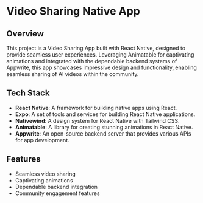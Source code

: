# Video Sharing Native App

## Overview
This project is a Video Sharing App built with React Native, designed to provide seamless user experiences. Leveraging Animatable for captivating animations and integrated with the dependable backend systems of Appwrite, this app showcases impressive design and functionality, enabling seamless sharing of AI videos within the community.

## Tech Stack
- **React Native**: A framework for building native apps using React.
- **Expo**: A set of tools and services for building React Native applications.
- **Nativewind**: A design system for React Native with Tailwind CSS.
- **Animatable**: A library for creating stunning animations in React Native.
- **Appwrite**: An open-source backend server that provides various APIs for app development.

## Features
- Seamless video sharing
- Captivating animations
- Dependable backend integration
- Community engagement features
